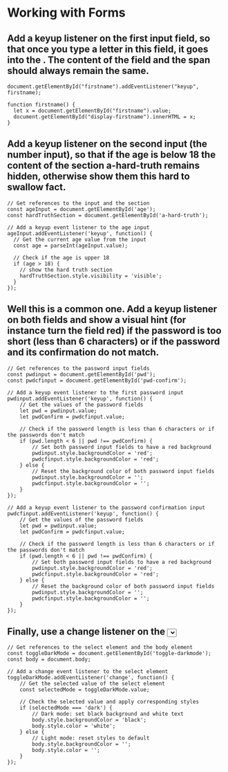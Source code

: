 # Working with Forms
## Add a keyup listener on the first input field, so that once you type a letter in this field, it goes into the <span id="display-firstname">. The content of the field and the span should always remain the same.

```
document.getElementById("firstname").addEventListener("keyup", firstname);

function firstname() {
  let x = document.getElementById("firstname").value;
  document.getElementById("display-firstname").innerHTML = x;
}
```

## Add a keyup listener on the second input (the number input), so that if the age is below 18 the content of the section a-hard-truth remains hidden, otherwise show them this hard to swallow fact.

```
// Get references to the input and the section
const ageInput = document.getElementById('age');
const hardTruthSection = document.getElementById('a-hard-truth');

// Add a keyup event listener to the age input
ageInput.addEventListener('keyup', function() {
  // Get the current age value from the input
  const age = parseInt(ageInput.value);

  // Check if the age is upper 18
  if (age > 18) {
    // show the hard truth section
    hardTruthSection.style.visibility = 'visible';
  }
});
```

## Well this is a common one. Add a keyup listener on both fields and show a visual hint (for instance turn the field red) if the password is too short (less than 6 characters) or if the password and its confirmation do not match.

```
// Get references to the password input fields
const pwdinput = document.getElementById('pwd');
const pwdcfinput = document.getElementById('pwd-confirm');

// Add a keyup event listener to the first password input
pwdinput.addEventListener('keyup', function() {
    // Get the values of the password fields
    let pwd = pwdinput.value;
    let pwdConfirm = pwdcfinput.value;

    // Check if the password length is less than 6 characters or if the passwords don't match
    if (pwd.length < 6 || pwd !== pwdConfirm) {
        // Set both password input fields to have a red background
        pwdinput.style.backgroundColor = 'red';
        pwdcfinput.style.backgroundColor = 'red';
    } else {
        // Reset the background color of both password input fields
        pwdinput.style.backgroundColor = '';
        pwdcfinput.style.backgroundColor = '';
    }
});

// Add a keyup event listener to the password confirmation input
pwdcfinput.addEventListener('keyup', function() {
    // Get the values of the password fields
    let pwd = pwdinput.value;
    let pwdConfirm = pwdcfinput.value;

    // Check if the password length is less than 6 characters or if the passwords don't match
    if (pwd.length < 6 || pwd !== pwdConfirm) {
        // Set both password input fields to have a red background
        pwdinput.style.backgroundColor = 'red';
        pwdcfinput.style.backgroundColor = 'red';
    } else {
        // Reset the background color of both password input fields
        pwdinput.style.backgroundColor = '';
        pwdcfinput.style.backgroundColor = '';
    }
});
```
## Finally, use a change listener on the <select> field to toggle a dark mode on the whole page. For ease of use, we'll say that the dark mode is just turning the background black and the text white.
```
// Get references to the select element and the body element
const toggleDarkMode = document.getElementById('toggle-darkmode');
const body = document.body;

// Add a change event listener to the select element
toggleDarkMode.addEventListener('change', function() {
    // Get the selected value of the select element
    const selectedMode = toggleDarkMode.value;

    // Check the selected value and apply corresponding styles
    if (selectedMode === 'dark') {
        // Dark mode: set black background and white text
        body.style.backgroundColor = 'black';
        body.style.color = 'white';
    } else {
        // Light mode: reset styles to default
        body.style.backgroundColor = '';
        body.style.color = '';
    }
});
```